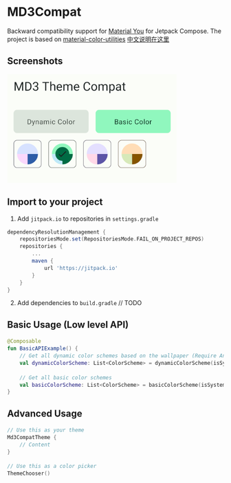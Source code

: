 # MD3Compat
Backward compatibility support for [Material You](https://m3.material.io) for Jetpack Compose.
The project is based on [material-color-utilities](https://github.com/material-foundation/material-color-utilities)
[中文说明在这里](README_CN.md)

## Screenshots
![](arts/screenshot.png)

## Import to your project
1. Add `jitpack.io` to repositories in `settings.gradle`
```groovy
dependencyResolutionManagement {
    repositoriesMode.set(RepositoriesMode.FAIL_ON_PROJECT_REPOS)
    repositories {
        ...
        maven {
            url 'https://jitpack.io'
        }
    }
}
```

2. Add dependencies to `build.gradle`
// TODO

## Basic Usage (Low level API)
```kotlin
@Composable
fun BasicAPIExample() {
    // Get all dynamic color schemes based on the wallpaper (Require Android 8.1+)
    val dynamicColorScheme: List<ColorScheme> = dynamicColorScheme(isSystemInDarkTheme())
    
    // Get all basic color schemes
    val basicColorScheme: List<ColorScheme> = basicColorScheme(isSystemInDarkTheme())
}
```
## Advanced Usage
```kotlin
// Use this as your theme
Md3CompatTheme {
    // Content
}

// Use this as a color picker
ThemeChooser()
```